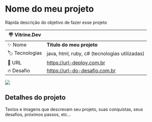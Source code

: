 # Nome do meu projeto

Rápida descrição do objetivo de fazer esse projeto

| :placard: Vitrine.Dev |     |
| -------------  | --- |
| :sparkles: Nome        | **Titulo do meu projeto**
| :label: Tecnologias | java, html, ruby, c# (tecnologias utilizadas)
| :rocket: URL         | https://url-deploy.com.br
| :fire: Desafio     | https://url-do-desafio.com.br

<!-- Inserir imagem com a #vitrinedev ao final do link -->
![](https://photos.app.goo.gl/8R46o5ExeiKKtDPbA#vitrinedev)

## Detalhes do projeto

Textos e imagens que descrevam seu projeto, suas conquistas, seus desafios, próximos passos, etc...
